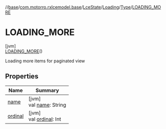 //[base](../../../../../../index.md)/[com.motorro.rxlcemodel.base](../../../../index.md)/[LceState](../../../index.md)/[Loading](../../index.md)/[Type](../index.md)/[LOADING_MORE](index.md)

# LOADING_MORE

[jvm]\
[LOADING_MORE](index.md)()

Loading more items for paginated view

## Properties

| Name | Summary |
|---|---|
| [name](../../../../-log-level/-i-n-f-o/index.md#-372974862%2FProperties%2F-553753920) | [jvm]<br>val [name](../../../../-log-level/-i-n-f-o/index.md#-372974862%2FProperties%2F-553753920): String |
| [ordinal](../../../../-log-level/-i-n-f-o/index.md#-739389684%2FProperties%2F-553753920) | [jvm]<br>val [ordinal](../../../../-log-level/-i-n-f-o/index.md#-739389684%2FProperties%2F-553753920): Int |
